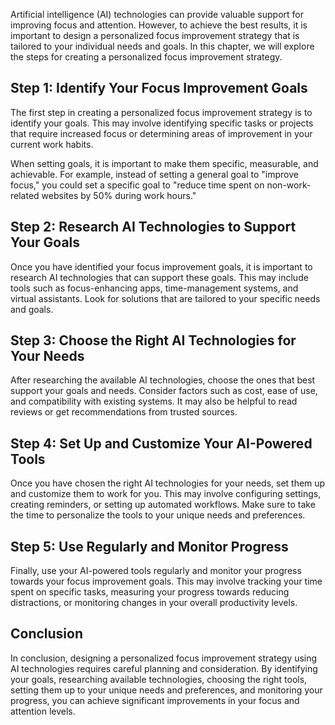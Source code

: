 
Artificial intelligence (AI) technologies can provide valuable support for improving focus and attention. However, to achieve the best results, it is important to design a personalized focus improvement strategy that is tailored to your individual needs and goals. In this chapter, we will explore the steps for creating a personalized focus improvement strategy.

Step 1: Identify Your Focus Improvement Goals
---------------------------------------------

The first step in creating a personalized focus improvement strategy is to identify your goals. This may involve identifying specific tasks or projects that require increased focus or determining areas of improvement in your current work habits.

When setting goals, it is important to make them specific, measurable, and achievable. For example, instead of setting a general goal to "improve focus," you could set a specific goal to "reduce time spent on non-work-related websites by 50% during work hours."

Step 2: Research AI Technologies to Support Your Goals
------------------------------------------------------

Once you have identified your focus improvement goals, it is important to research AI technologies that can support these goals. This may include tools such as focus-enhancing apps, time-management systems, and virtual assistants. Look for solutions that are tailored to your specific needs and goals.

Step 3: Choose the Right AI Technologies for Your Needs
------------------------------------------------------

After researching the available AI technologies, choose the ones that best support your goals and needs. Consider factors such as cost, ease of use, and compatibility with existing systems. It may also be helpful to read reviews or get recommendations from trusted sources.

Step 4: Set Up and Customize Your AI-Powered Tools
--------------------------------------------------

Once you have chosen the right AI technologies for your needs, set them up and customize them to work for you. This may involve configuring settings, creating reminders, or setting up automated workflows. Make sure to take the time to personalize the tools to your unique needs and preferences.

Step 5: Use Regularly and Monitor Progress
------------------------------------------

Finally, use your AI-powered tools regularly and monitor your progress towards your focus improvement goals. This may involve tracking your time spent on specific tasks, measuring your progress towards reducing distractions, or monitoring changes in your overall productivity levels.

Conclusion
----------

In conclusion, designing a personalized focus improvement strategy using AI technologies requires careful planning and consideration. By identifying your goals, researching available technologies, choosing the right tools, setting them up to your unique needs and preferences, and monitoring your progress, you can achieve significant improvements in your focus and attention levels.
